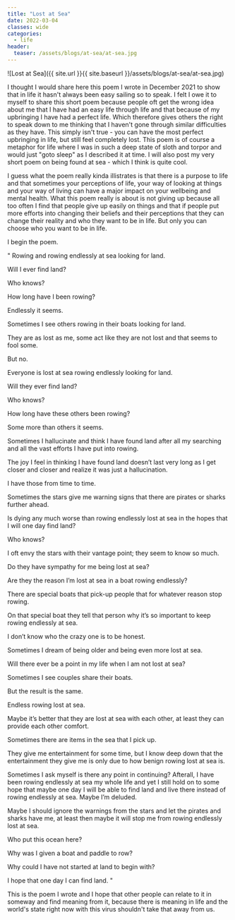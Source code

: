 ```yaml
---
title: "Lost at Sea"
date: 2022-03-04
classes: wide
categories:
  - life
header:
  teaser: /assets/blogs/at-sea/at-sea.jpg
---
```


![Lost at Sea]({{ site.url }}{{ site.baseurl }}/assets/blogs/at-sea/at-sea.jpg)

I thought I would share here this poem I wrote in December 2021 to show that in life it hasn't always been easy sailing so to speak. I felt I owe it to myself to share this short poem because people oft get the wrong idea about me that I have had an easy life through life and that because of my upbringing I have had a perfect life. Which therefore gives others the right to speak down to me thinking that I haven't gone through similar difficulties as they have. This simply isn't true - you can have the most perfect upbringing in life, but still feel completely lost. This poem is of course a metaphor for life where I was in such a deep state of sloth and torpor and would just "goto sleep" as I described it at time. I will also post my very short poem on being found at sea - which I think is quite cool. 

I guess what the poem really kinda illistrates is that there is a purpose to life and that sometimes your perceptions of life, your way of looking at things and your way of living can have a major impact on your wellbeing and mental health. What this poem really is about is not giving up because all too often I find that people give up easily on things and that if people put more efforts into changing their beliefs and their perceptions that they can change their reality and who they want to be in life. But only you can choose who you want to be in life.

I begin the poem.

" Rowing and rowing endlessly at sea looking for land.

Will I ever find land?

Who knows?

How long have I been rowing?

Endlessly it seems.

Sometimes I see others rowing in their boats looking for land.

They are as lost as me, some act like they are not lost and that seems to fool some.

But no.

Everyone is lost at sea rowing endlessly looking for land.

Will they ever find land?

Who knows?

How long have these others been rowing?

Some more than others it seems.

Sometimes I hallucinate and think I have found land after all my searching and all the vast efforts I have put into rowing.

The joy I feel in thinking I have found land doesn’t last very long as I get closer and closer and realize it was just a hallucination. 

I have those from time to time.

Sometimes the stars give me warning signs that there are pirates or sharks further ahead.

Is dying any much worse than rowing endlessly lost at sea in the hopes that I will one day find land?

Who knows?

I oft envy the stars with their vantage point; they seem to know so much. 

Do they have sympathy for me being lost at sea? 

Are they the reason I’m lost at sea in a boat rowing endlessly?

There are special boats that pick-up people that for whatever reason stop rowing.

On that special boat they tell that person why it’s so important to keep rowing endlessly at sea.

I don’t know who the crazy one is to be honest.

Sometimes I dream of being older and being even more lost at sea. 

Will there ever be a point in my life when I am not lost at sea?

Sometimes I see couples share their boats.

But the result is the same.

Endless rowing lost at sea.

Maybe it’s better that they are lost at sea with each other, at least they can provide each other comfort. 

Sometimes there are items in the sea that I pick up.

They give me entertainment for some time, but I know deep down that the entertainment they give me is only due to how benign rowing lost at sea is. 

Sometimes I ask myself is there any point in continuing? Afterall, I have been rowing endlessly at sea my whole life and yet I still hold on to some hope that maybe one day I will be able to find land and live there instead of rowing endlessly at sea. Maybe I’m deluded. 

Maybe I should ignore the warnings from the stars and let the pirates and sharks have me, at least then maybe it will stop me from rowing endlessly lost at sea.

Who put this ocean here? 

Why was I given a boat and paddle to row?

Why could I have not started at land to begin with?

I hope that one day I can find land. "

This is the poem I wrote and I hope that other people can relate to it in someway and find meaning from it, because there is meaning in life and the world's state right now with this virus shouldn't take that away from us.


